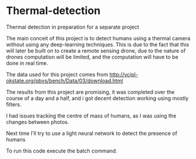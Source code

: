 # Thermal-detection
Thermal detection in preparation for a separate project

The main conceit of this project is to detect humans using a thermal camera without using any deep-learning techniques. This is due to the fact that this will later be built on to create a remote sensing drone, due to the nature of drones computation will be limited, and the computation will have to be done in real time.


The data used for this project comes from 
http://vcipl-okstate.org/pbvs/bench/Data/03/download.html

The results from this project are promising, it was completed over the course of a day and a half, and i got decent detection working using mostly filters. 

I had issues tracking the centre of mass of humans, as I was using the changes between photos.

Next time I'll try to use a light neural network to detect the presence of humans


To run this code execute the batch command.